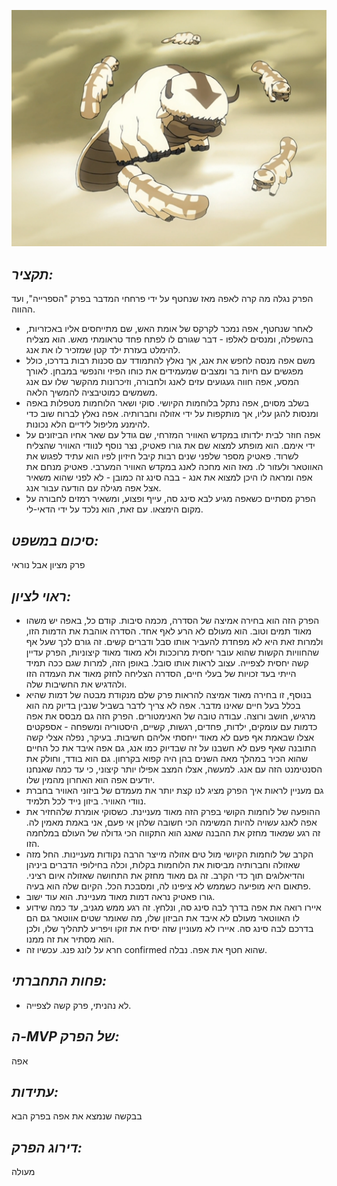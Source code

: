 ![](images/216.png "216")
## *תקציר:*
הפרק נגלה מה קרה לאפה מאז שנחטף על ידי פרחחי המדבר בפרק "הספרייה", ועד ההווה. 
- לאחר שנחטף, אפה נמכר לקרקס של אומת האש, שם מתייחסים אליו באכזריות, בהשפלה, ומנסים לאלפו - דבר שגורם לו לפתח פחד טראומתי מאש. הוא מצליח להימלט בעזרת ילד קטן שמזכיר לו את אנג.
- משם אפה מנסה לחפש את אנג, אך נאלץ להתמודד עם סכנות רבות בדרכו, כולל מפגשים עם חיות בר ומצבים שמעמידים את כוחו הפיזי והנפשי במבחן. לאורך המסע, אפה חווה געגועים עזים לאנג ולחבורה, וזיכרונות מהקשר שלו עם אנג משמשים כמוטיבציה להמשיך הלאה. 
- בשלב מסוים, אפה נתקל בלוחמות הקיושי. סוקי ושאר הלוחמות מטפלות באפה ומנסות להגן עליו, אך מותקפות על ידי אזולה וחברותיה. אפה נאלץ לברוח שוב כדי להימנע מליפול לידיים הלא נכונות.
- אפה חוזר לבית ילדותו במקדש האוויר המזרחי, שם גודל עם שאר אחיו הביזונים על ידי אימם. הוא מופתע למצוא שם את גורו פאטיק, נצר נוסף לנוודי האוויר שהצליח לשרוד. פאטיק מספר שלפני שנים רבות קיבל חיזיון לפיו הוא עתיד לפגוש את האווטאר ולעזור לו. מאז הוא מחכה לאנג במקדש האוויר המערבי. פאטיק מנחם את אפה ומראה לו היכן למצוא את אנג - בבה סינג זה כמובן - לא לפני שהוא משאיר אצל אפה מגילה עם הודעה עבור אנג.
- הפרק מסתיים כשאפה מגיע לבא סינג סה, עייף ופצוע, ומשאיר רמזים לחבורה על מקום הימצאו. עם זאת, הוא נלכד על ידי הדאי-לי.

## *סיכום במשפט:*  
פרק מציון אבל נוראי

## *ראוי לציון:*
 - הפרק הזה הוא בחירה אמיצה של הסדרה, מכמה סיבות. קודם כל, באפה יש משהו מאוד תמים וטוב. הוא מעולם לא הרע לאף אחד. הסדרה אוהבת את הדמות הזו, ולמרות זאת היא לא מפחדת להעביר אותו סבל ודברים קשים. זה גורם לכך שעל אף שהחוויות הקשות שהוא עובר יחסית מרוככות ולא מאוד מאוד קיצוניות, הפרק עדיין קשה יחסית לצפייה. עצוב לראות אותו סובל. באופן הזה, למרות שגם ככה תמיד הייתי בעד זכויות של בעלי חיים, הסדרה הצליחה לחזק מאוד את העמדה הזו ולהדגיש את החשיבות שלה.
- בנוסף, זו בחירה מאוד אמיצה להראות פרק שלם מנקודת מבטה של דמות שהיא בכלל בעל חיים שאינו מדבר. אפה לא צריך לדבר בשביל שנבין בדיוק מה הוא מרגיש, חושב ורוצה. עבודה טובה של האנימטורים. הפרק הזה גם מבסס את אפה כדמות עם עומקים, ילדות, פחדים, רגשות, קשיים, היסטוריה ומשפחה - אספקטים אצלו שבאמת אף פעם לא מאוד ייחסתי אליהם חשיבות. בעיקר, נפלה אצלי קשה התובנה שאף פעם לא חשבנו על זה שבדיוק כמו אנג, גם אפה איבד את כל החיים שהוא הכיר במהלך מאה השנים בהן היה קפוא בקרחון. גם הוא בודד, וחולק את הסנטימנט הזה עם אנג. למעשה, אצלו המצב אפילו יותר קיצוני, כי עד כמה שאנחנו יודעים אפה הוא האחרון מהמין שלו.
- גם מעניין לראות איך הפרק מציג לנו קצת יותר את מעמדם של ביזוני האוויר בחברת נוודי האוויר. ביזון נייד לכל תלמיד.
- ההופעה של לוחמות הקושי בפרק הזה מאוד מעניינת. כשסוקי אומרת שלהחזיר את אפה לאנג עשויה להיות המשימה הכי חשובה שלהן אי פעם, אני באמת מאמין לה. זה רגע שמאוד מחזק את ההבנה שאנג הוא התקווה הכי גדולה של העולם במלחמה הזו. 
- הקרב של לוחמות הקיושי מול טים אזולה מייצר הרבה נקודות מעניינות. החל מזה שאזולה וחברותיה מביסות את הלוחמות בקלות, וכלה בחילופי הדברים ביניהן והדיאלוגים תוך כדי הקרב. זה גם מאוד מחזק את התחושה שאזולה איום רציני. פתאום היא מופיעה כשממש לא ציפינו לה, ומסבכת הכל. הקיום שלה הוא בעיה.
- גורו פאטיק נראה דמות מאוד מעניינת. הוא עוד ישוב. 
- איירו רואה את אפה בדרך לבה סינג סה, ונלחץ. זה רגע ממש מגניב, עד כמה שידוע לו האווטאר מעולם לא איבד את הביזון שלו, מה שאומר שטים אווטאר גם הם בדרכם לבה סינג סה. איירו לא מעוניין שזה יסיח את זוקו ויפריע לתהליך שלו, ולכן הוא מסתיר את זה ממנו. 
- חרא על לונג פנג. עכשיו זה confirmed שהוא חטף את אפה. נבלה. 

## *פחות התחברתי:*
- לא נהניתי, פרק קשה לצפייה.

## *ה-MVP של הפרק:* 
אפה

## *עתידות:*
בבקשה שנמצא את אפה בפרק הבא

## *דירוג הפרק:*  
מעולה